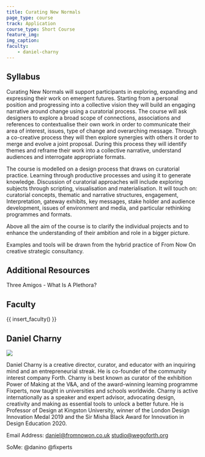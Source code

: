 ```yaml
---
title: Curating New Normals
page_type: course
track: Application
course_type: Short Course
feature_img: 
img_caption: 
faculty: 
    - daniel-charny
---
```


## Syllabus

Curating New Normals will support participants in exploring, expanding and expressing their work on emergent futures. Starting from a personal position and progressing into a collective vision they will build an engaging narrative around change using a curatorial process. The course will ask designers to explore a broad scope of connections, associations and references to contextualise their own work in order to communicate their area of interest, issues, type of change and overarching message. Through a co-creative process they will then explore synergies with others it order to merge and evolve a joint proposal. During this process they will identify themes and reframe their work into a collective narrative, understand audiences and interrogate appropriate formats.

The course is modelled on a design process that draws on curatorial practice. Learning through productive processes and using it to generate knowledge. Discussion of curatorial approaches will include exploring subjects through scripting, visualisation and materialisation. It will touch on: curatorial concepts, thematic and narrative structures, engagement, Interpretation, gateway exhibits, key messages, stake holder and audience development, issues of environment and media, and particular rethinking programmes and formats.

Above all the aim of the course is to clarify the individual projects and to enhance the understanding of their ambition and role in a bigger picture.

Examples and tools will be drawn from the hybrid practice of From Now On creative strategic consultancy.

## Additional Resources

Three Amigos - What Is A Plethora?

## Faculty

{{ insert_faculty() }}


## Daniel Charny

![](../../../../assets/images/faculty_photos/daniel_charny.jpg)

Daniel Charny is a creative director, curator, and educator with an inquiring mind and an entrepreneurial streak. He is co-founder of the community interest company Forth. Charny is best known as curator of the exhibition Power of Making at the V&A, and of the award-winning learning programme Fixperts, now taught in universities and schools worldwide. Charny is active internationally as a speaker and expert advisor, advocating design, creativity and making as essential tools to unlock a better future. He is Professor of Design at Kingston University, winner of the London Design Innovation Medal 2019 and the Sir Misha Black Award for Innovation in Design Education 2020.  

Email Address:
daniel@fromnowon.co.uk
studio@wegoforth.org

SoMe:
@danino
@fixperts
